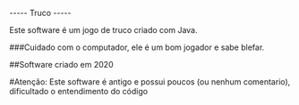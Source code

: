 ----- Truco -----

Este software é um jogo de truco criado com Java.

###Cuidado com o computador, ele é um bom jogador e sabe blefar. 

##Software criado em 2020

#Atenção: Este software é antigo e possui poucos (ou nenhum comentario), dificultado o entendimento do código